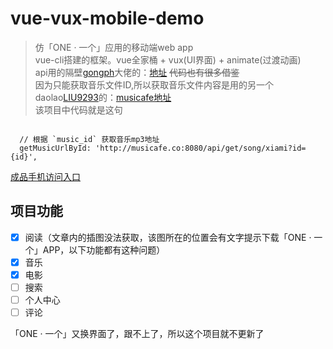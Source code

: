 # vue-vux-mobile-demo

>仿「ONE · 一个」应用的移动端web app <br/>
>vue-cli搭建的框架。vue全家桶 + vux(UI界面) + animate(过渡动画)<br/>
>api用的隔壁[gongph](https://github.com/gongph)大佬的：[地址](https://github.com/gongph/one-api) <del>代码也有很多借鉴</del> <br/>
>因为只能获取音乐文件ID,所以获取音乐文件内容是用的另一个daolao[LIU9293](https://github.com/LIU9293)的：[musicafe地址](https://github.com/LIU9293/musicafe)<br/>
>该项目中代码就是这句
 <pre><code>
  // 根据 `music_id` 获取音乐mp3地址
  getMusicUrlById: 'http://musicafe.co:8080/api/get/song/xiami?id={id}',
</code></pre>
  
[成品手机访问入口](https://movbricks.github.io/vue-vux-mobile-demo/dist)

## 项目功能
- [x] 阅读（文章内的插图没法获取，该图所在的位置会有文字提示下载「ONE · 一个」APP，以下功能都有这种问题）
- [x] 音乐
- [x] 电影
- [ ] 搜索
- [ ] 个人中心
- [ ] 评论

「ONE · 一个」又换界面了，跟不上了，所以这个项目就不更新了
  
  

